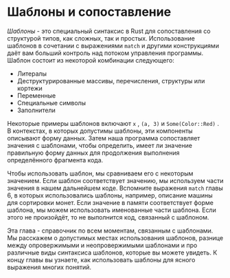 # Шаблоны и сопоставление

*Шаблоны* - это специальный синтаксис в Rust для сопоставления со структурой типов, как сложных, так и простых. Использование шаблонов в сочетании с выражениями `match` и другими конструкциями даёт вам больший контроль над потоком управления программы. Шаблон состоит из некоторой комбинации следующего:

- Литералы
- Деструктурированные массивы, перечисления, структуры или кортежи
- Переменные
- Специальные символы
- Заполнители

Некоторые примеры шаблонов включают `x` , `(a, 3)` и `Some(Color::Red)` . В контекстах, в которых допустимы шаблоны, эти компоненты описывают форму данных. Затем наша программа сопоставляет значения с шаблонами, чтобы определить, имеет ли значение правильную форму данных для продолжения выполнения определённого фрагмента кода.

Чтобы использовать шаблон, мы сравниваем его с некоторым значением. Если шаблон соответствует значению, мы используем части значения в нашем дальнейшем коде. Вспомните выражения `match` главы 6, в которых использовались шаблоны, например, описание машины для сортировки монет. Если значение в памяти соответствует форме шаблона, мы можем использовать именованные части шаблона. Если этого не произойдёт, то не выполнится код, связанный с шаблоном.

Эта глава - справочник по всем моментам, связанным с шаблонами. Мы расскажем о допустимых местах использования шаблонов, разнице между опровержимыми и неопровержимыми шаблонами и про различные виды синтаксиса шаблонов, которые вы можете увидеть. К концу главы вы узнаете, как использовать шаблоны для ясного выражения многих понятий.
